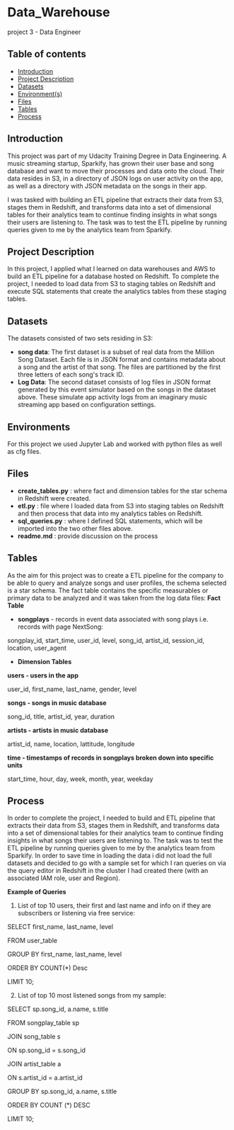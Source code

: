 # Data_Warehouse
project 3 - Data Engineer

## Table of contents
* [Introduction](#introduction)
* [Project Description](#project_description)
* [Datasets](#datasets)
* [Environment(s)](#environment)
* [Files](#Files)
* [Tables](#tables)
* [Process](#Process)

## Introduction
This project was part of my Udacity Training Degree in Data Engineering. A music streaming startup, Sparkify, has grown their user base and song database and want to move their processes and data onto the cloud. Their data resides in S3, in a directory of JSON logs on user activity on the app, as well as a directory with JSON metadata on the songs in their app.

I was tasked with building an ETL pipeline that extracts their data from S3, stages them in Redshift, and transforms data into a set of dimensional tables for their analytics team to continue finding insights in what songs their users are listening to. The task was to test the ETL pipeline by running queries given to me by the analytics team from Sparkify.

## Project Description
In this project, I applied what I learned on data warehouses and AWS to build an ETL pipeline for a database hosted on Redshift. To complete the project, I needed to load data from S3 to staging tables on Redshift and execute SQL statements that create the analytics tables from these staging tables.

## Datasets
The datasets consisted of two sets residing in S3:
- **song data**: The first dataset is a subset of real data from the Million Song Dataset. Each file is in JSON format and contains metadata about a song and the artist of that song. The files are partitioned by the first three letters of each song's track ID.
- **Log Data**: The second dataset consists of log files in JSON format generated by this event simulator based on the songs in the dataset above. These simulate app activity logs from an imaginary music streaming app based on configuration settings.

## Environments
For this project we used Jupyter Lab and worked with python files as well as cfg files.

## Files
- **create_tables.py** :  where fact and dimension tables for the star schema in Redshift were created.
- **etl.py** :  file where I loaded data from S3 into staging tables on Redshift and then process that data into my analytics tables on Redshift.
- **sql_queries.py** : where I defined SQL statements, which will be imported into the two other files above.
- **readme.md** : provide discussion on the process

## Tables
As the aim for this project was to create a ETL pipeline for the company to be able to query and analyze songs and user profiles, the schema selected is a star schema. The fact table contains the specific measurables or primary data to be analyzed and it was taken from the log data files:
**Fact Table**
- **songplays** - records in event data associated with song plays i.e. records with page NextSong:

songplay_id, start_time, user_id, level, song_id, artist_id, session_id, location, user_agent
- **Dimension Tables**

**users - users in the app**

user_id, first_name, last_name, gender, level

**songs - songs in music database**

song_id, title, artist_id, year, duration

**artists - artists in music database**

artist_id, name, location, lattitude, longitude

**time - timestamps of records in songplays broken down into specific units**

start_time, hour, day, week, month, year, weekday


## Process
In order to complete the project, I needed to build and ETL pipeline that extracts their data from S3, stages them in Redshift, and transforms data into a set of dimensional tables for their analytics team to continue finding insights in what songs their users are listening to. The task was to test the ETL pipeline by running queries given to me by the analytics team from Sparkify. In order to save time in loading the data i did not load the full datasets and decided to go with a sample set for which I ran queries on via the query editor in Redshift in the cluster I had created there (with an associated IAM role, user and Region).

**Example of Queries**
1. List of top 10 users, their first and last name and info on if they are subscribers or listening via free service:

SELECT first_name, last_name, level

FROM user_table

GROUP BY first_name, last_name, level

ORDER BY COUNT(*) Desc

LIMIT    10;   

2. List of top 10 most listened songs from my sample:

SELECT sp.song_id, a.name, s.title

FROM songplay_table sp

JOIN song_table s

ON sp.song_id = s.song_id

JOIN artist_table a

ON s.artist_id = a.artist_id

GROUP BY sp.song_id, a.name, s.title

ORDER BY COUNT (*) DESC

LIMIT 10;
